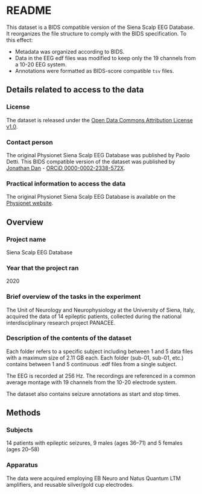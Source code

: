 # README

This dataset is a BIDS compatible version of the Siena Scalp EEG Database. It reorganizes the file structure to comply with the BIDS specification. To this effect:

- Metadata was organized according to BIDS.
- Data in the EEG edf files was modified to keep only the 19 channels from a 10-20 EEG system.
- Annotations were formatted as BIDS-score compatible `tsv` files.

## Details related to access to the data

### License

The dataset is released under the [Open Data Commons Attribution License v1.0](https://physionet.org/content/chbmit/view-license/1.0.0/).

### Contact person

The original Physionet Siena Scalp EEG Database was published by Paolo Detti. This BIDS compatible version of the dataset was published by [Jonathan Dan](mailto:jonathan.dan@epfl.ch) - [ORCiD 0000-0002-2338-572X](https://orcid.org/0000-0002-2338-572X).

### Practical information to access the data

The original Physionet Siena Scalp EEG Database is available on the [Physionet website](https://physionet.org/content/siena-scalp-eeg/1.0.0/).

## Overview

### Project name

Siena Scalp EEG Database

### Year that the project ran

2020

### Brief overview of the tasks in the experiment

The Unit of Neurology and Neurophysiology at the University of Siena, Italy, acquired the data of 14 epileptic patients, collected during the national interdisciplinary research project PANACEE.

### Description of the contents of the dataset

Each folder refers to a specific subject including between 1 and 5 data files with a maximum size of 2.11 GB each.
Each folder (sub-01, sub-01, etc.) contains between 1 and 5 continuous .edf files from a single subject.

The EEG is recorded at 256 Hz. The recordings are referenced in a common average montage with 19 channels from the 10-20 electrode system.

The dataset also contains seizure annotations as start and stop times.

## Methods

### Subjects

14 patients with epileptic seizures, 9 males (ages 36–71) and 5 females (ages 20–58)

### Apparatus

The data were acquired employing EB Neuro and Natus Quantum LTM amplifiers, and reusable silver/gold cup electrodes.
